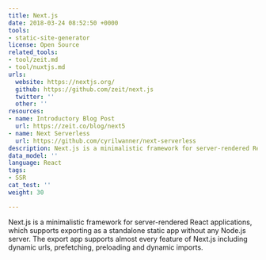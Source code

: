 ```yaml
---
title: Next.js
date: 2018-03-24 08:52:50 +0000
tools:
- static-site-generator
license: Open Source
related_tools:
- tool/zeit.md
- tool/nuxtjs.md
urls:
  website: https://nextjs.org/
  github: https://github.com/zeit/next.js
  twitter: ''
  other: ''
resources:
- name: Introductory Blog Post
  url: https://zeit.co/blog/next5
- name: Next Serverless
  url: https://github.com/cyrilwanner/next-serverless
description: Next.js is a minimalistic framework for server-rendered React applications
data_model: ''
language: React
tags:
- SSR
cat_test: ''
weight: 30

---
```

Next.js is a minimalistic framework for server-rendered React applications, which supports exporting as a standalone static app without any Node.js server. The export app supports almost every feature of Next.js including dynamic urls, prefetching, preloading and dynamic imports.